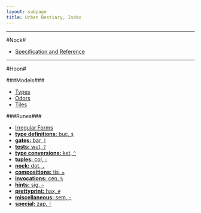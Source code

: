 ```yaml
---
layout: subpage
title: Urban Bestiary, Index
---
```


---

#Nock#

+ [Specification and Reference](/bestiary/nock)

---

#Hoon#

###Models###

+ [Types](/bestiary/hoon/type/)
+ [Odors](/bestiary/hoon/odor/)
+ [Tiles](/bestiary/hoon/tile/)

###Runes###

+ [Irregular Forms](/bestiary/hoon/rune/irregular/)
+ [**type definitions:** buc, `$`](/bestiary/hoon/rune/buc/)
+ [**gates:** bar, `|`](/bestiary/hoon/rune/bar/)
+ [**tests:** wut, `?`](/bestiary/hoon/rune/wut/)
+ [**type conversions:** ket, `^`](/bestiary/hoon/rune/ket/)
+ [**tuples:** col, `:`](/bestiary/hoon/rune/col/)
+ [**nock:** dot, `.`](/bestiary/hoon/rune/dot/)
+ [**compositions:** tis, `=`](/bestiary/hoon/rune/tis/)
+ [**invocations:** cen, `%`](/bestiary/hoon/rune/cen/)
+ [**hints:** sig, `~`](/bestiary/hoon/rune/sig/)
+ [**prettyprint:** hax, `#`](/bestiary/hoon/rune/hax/)
+ [**miscellaneous:** sem, `;`](/bestiary/hoon/rune/sem/)
+ [**special:** zap,  `!`](/bestiary/hoon/rune/zap/)



